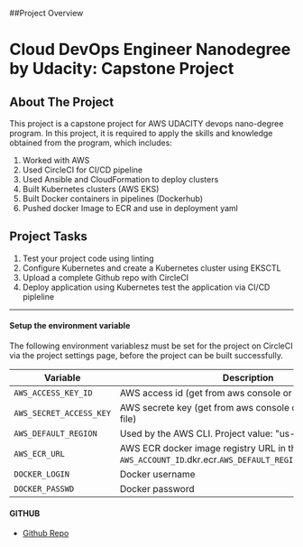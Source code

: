 

##Project Overview
<h1 >Cloud DevOps Engineer Nanodegree by Udacity: Capstone Project</h1>

## About The Project

This project is a capstone project for AWS UDACITY devops nano-degree program.
In this project, it is required to apply the skills and knowledge obtained from the program, which includes:
1. Worked with AWS
2. Used CircleCI for CI/CD pipeline
4. Used Ansible and CloudFormation to deploy clusters
5. Built Kubernetes clusters (AWS EKS)
6. Built Docker containers in pipelines (Dockerhub)
7. Pushed docker Image to ECR and use in deployment yaml


## Project Tasks
1. Test your project code using linting
2. Configure Kubernetes and create a Kubernetes cluster using EKSCTL
3. Upload a complete Github repo with CircleCI
4. Deploy application using Kubernetes test the application via CI/CD pipleline

-------------
#### Setup the environment variable

The following environment variablesz must be set for the project on CircleCI via the project settings page, before the project can be built successfully.

| Variable                 | Description                                                                                                                                                     |
| ------------------------ | --------------------------------------------------------------------------------------------------------------------------------------------------------------- |
| `AWS_ACCESS_KEY_ID`      | AWS access id  (get from aws console or awscli config file)                                                                                                     |
| `AWS_SECRET_ACCESS_KEY ` | AWS secrete key (get from aws console or awscli config file)                                                                                                    |
| `AWS_DEFAULT_REGION`     | Used by the AWS CLI. Project value: "us-east-2"                                                                                                                 |
| `AWS_ECR_URL`            | AWS ECR docker image registry URL in the format `AWS_ACCOUNT_ID`.dkr.ecr.`AWS_DEFAULT_REGION`.amazonaws.com                                                     |
| `DOCKER_LOGIN`           | Docker username                                                                                                                                                 | 
| `DOCKER_PASSWD`          | Docker password                                                                                                                                                 |


#### GITHUB

- [Github Repo](https://github.com/nepgpn/devops-capstone-project.git)


